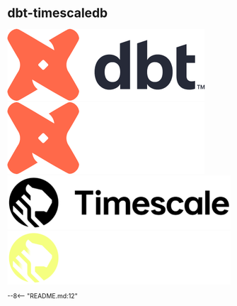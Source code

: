 # dbt-timescaledb

![dbt logo for light mode](https://raw.githubusercontent.com/sdebruyn/dbt-timescaledb/main/assets/dbt-signature_tm.png#gh-light-mode-only)
![dbt logo for dark mode](https://raw.githubusercontent.com/sdebruyn/dbt-timescaledb/main/assets/dbt-signature_tm_light.png#gh-dark-mode-only)
![timescale logo for light mode](https://raw.githubusercontent.com/sdebruyn/dbt-timescaledb/main/assets/Timescale-Logo-Black-PNG.png#gh-light-mode-only)
![timescale logo for dark mode](https://raw.githubusercontent.com/sdebruyn/dbt-timescaledb/main/assets/Timescale-Logo-Primary-PNG.png#gh-dark-mode-only)

--8<-- "README.md:12"
